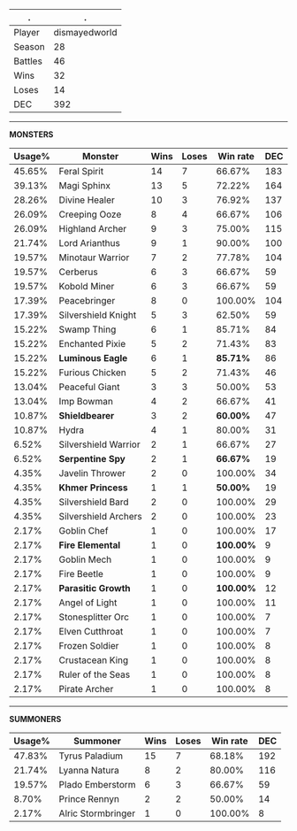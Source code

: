 .|.
|-|-
Player|dismayedworld
Season|28
Battles|46
Wins|32
Loses|14
DEC|392

---
**MONSTERS**

Usage%|Monster|Wins|Loses|Win rate|DEC|
-|-|-|-|-|-|
45.65%|Feral Spirit|14|7|66.67%|183|
39.13%|Magi Sphinx|13|5|72.22%|164|
28.26%|Divine Healer|10|3|76.92%|137|
26.09%|Creeping Ooze|8|4|66.67%|106|
26.09%|Highland Archer|9|3|75.00%|115|
21.74%|Lord Arianthus|9|1|90.00%|100|
19.57%|Minotaur Warrior|7|2|77.78%|104|
19.57%|Cerberus|6|3|66.67%|59|
19.57%|Kobold Miner|6|3|66.67%|59|
17.39%|Peacebringer|8|0|100.00%|104|
17.39%|Silvershield Knight|5|3|62.50%|59|
15.22%|Swamp Thing|6|1|85.71%|84|
15.22%|Enchanted Pixie|5|2|71.43%|83|
15.22%|**Luminous Eagle**|6|1|**85.71%**|86|
15.22%|Furious Chicken|5|2|71.43%|46|
13.04%|Peaceful Giant|3|3|50.00%|53|
13.04%|Imp Bowman|4|2|66.67%|41|
10.87%|**Shieldbearer**|3|2|**60.00%**|47|
10.87%|Hydra|4|1|80.00%|31|
6.52%|Silvershield Warrior|2|1|66.67%|27|
6.52%|**Serpentine Spy**|2|1|**66.67%**|19|
4.35%|Javelin Thrower|2|0|100.00%|34|
4.35%|**Khmer Princess**|1|1|**50.00%**|19|
4.35%|Silvershield Bard|2|0|100.00%|29|
4.35%|Silvershield Archers|2|0|100.00%|23|
2.17%|Goblin Chef|1|0|100.00%|17|
2.17%|**Fire Elemental**|1|0|**100.00%**|9|
2.17%|Goblin Mech|1|0|100.00%|9|
2.17%|Fire Beetle|1|0|100.00%|9|
2.17%|**Parasitic Growth**|1|0|**100.00%**|12|
2.17%|Angel of Light|1|0|100.00%|11|
2.17%|Stonesplitter Orc|1|0|100.00%|7|
2.17%|Elven Cutthroat|1|0|100.00%|7|
2.17%|Frozen Soldier|1|0|100.00%|8|
2.17%|Crustacean King|1|0|100.00%|8|
2.17%|Ruler of the Seas|1|0|100.00%|8|
2.17%|Pirate Archer|1|0|100.00%|8|

---
**SUMMONERS**

Usage%|Summoner|Wins|Loses|Win rate|DEC|
-|-|-|-|-|-|
47.83%|Tyrus Paladium|15|7|68.18%|192|
21.74%|Lyanna Natura|8|2|80.00%|116|
19.57%|Plado Emberstorm|6|3|66.67%|59|
8.70%|Prince Rennyn|2|2|50.00%|14|
2.17%|Alric Stormbringer|1|0|100.00%|8|
